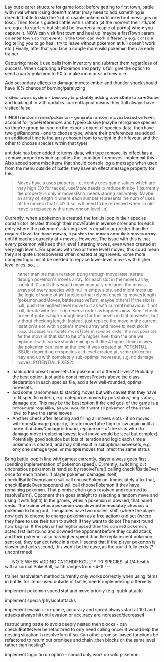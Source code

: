 Lay out clearer structure for game loop: before getting to first town, battle with rival where losing doesn't matter (may need to add something in doendofbattle to skip the 'out of usable pokemon/blacked out messages on loss). Then force a guided battle with a rattata (at the moment their atk/def are equal to starters but should be lowered a couple of points) where you capture it. NOW can visit first town and heal up (maybe a firstTown param on enter town so that events in the town can work differently e.g. console log telling you to go heal, try to leave without pokemon at full doesn't work etc.)
Finally, after that you face a couple more wild pokemon then an early trainer

Capturing: make it use balls from inventory and subtract them regardless of success. When capturing a Pokemon and party is full, give the option to send a party pokemon to PC to make room or send new one.

Add secondary effects to damage moves: ember and thunder shock should have 10% chance of burning/paralyzing

visited towns system - best way is probably adding townsData to saveGame and loading it in with updates. current layout means they'll all always have visited: false

FINISH randomTrainer/pokemon - generate random moves based on level, account for typePreferences and typeExclusive (maybe reorganise species so they're group by type on the exports object of species-data, then have two getRandoms - one to choose type, where their preferences are added an additional time to the array chosen from to weight in their favour, and the other to choose species within that type)

antidote has been added to items-data, with type remove. its effect has a .remove property which specifies the condition it removes. implement this. Also added some misc items that should console log a message when used from the menu outside of battle, they have an effect.message property for this.

> Moves have a uses property - currently uses game values which are very high (30 for tackle). useMove needs to reduce this by 1 (currently the property is only in movesData, needs storing separately. Maybe an array of length 4 where each number represents the num of uses of the move in that slot? if so, will need to be refreshed when an old move is replaced with a new one on level up)

Currently, when a pokemon is created, the for...in loop in their species constructor iterates through their moveTable in reverse order and for each entry where the pokemon's starting level is equal to or greater than the required level for those moves, it pushes the moves onto their moves array until it reaches capacity at 4 moves.
However,
The issue with this is that every pokemon will keep their level 1 starting moves, even when created at very high levels. For species with two or three level1 moves, this could mean they are quite underpowered when created at high levels. Some more complex logic might be needed to replace lower level moves with higher level ones. so....

> rather than the main iteration being through moveTable, iterate through pokemon's moves array. for each slot in the moves array, check if it's null (this would mean manually declaring the moves arrays of every species with null in empty slots, and might mess up the logic of some other functions that rely on checking moves.length [pokemon.addMoves, battle.resolveTurn, maybe others]
> If the slot is null, push the highest level move to it as with current behaviour. If not null, iterate with for...in in reverse order as happens now. Same check to see if poke is high enough level for the moves in that movesArr, but without checking length. Instead, just replace the move in the current iteration's slot within poke's moves array and move to next slot in loop. Because we iterate moveTable in reverse order, it's not possible for the move in that slot to be of a higher level than the one we replace it with, so we should end up with the 4 highest level moves the pokemon can learn at the level it was created at.
> POTENTIAL ISSUE: depending on species and level created at, some pokemon may end up with completely sub-optimal movesets, e.g. no damage moves.
> POTENTIAL FIXES?:

- hardcoded preset movesets for pokemon of different levels? Probably the best option, just add a const movesPresets above the class declaration in each species file, add a few well-rounded, optimal movesets.
- add some randomness to starting moves but with caveat that they have to fit specific criteria, e.g. categorise moves by pos status, neg status, damage etc. This may be the best option if the end goal of the game is a procedural roguelike, as you wouldn't want all pokemon of the same level to have the same moves
- Another check after iterating and filling all moves slots - if no moves with doesDamage property, iterate moveTable high to low again until a move that doesDamage is found, replace one of the slots with that damage move (replacing lowest level move would be ideal but complex). Potentially good solution but lots of iteration and logic each time a pokemon is created, and may still result in suboptimal movesets, e.g. only one damage type, or multiple moves that inflict the same status

Bring battle loop in line with games: currently, player always goes first (pending implementation of pokemon speed). Currently, switching out unconscious pokemon is handled by resolveTurn() calling checkIfBattleOver once for each trainer. If player pokemon damages itself, checkIfBattleOver(player) will call choosePokemon. Immediately after that, checkIfBattleOver(opponent) will call choosePokemon if they have remaining pokemon. That promise chain gets resolved and returned to resolveTurn(). Opponent then goes straight to selecting a random move and using it with fight()
In the games, when a pokemon is downed, that round ends.
The trainer whose pokemon was downed immediately chooses a pokemon to bring out. The games have two modes, shift (where the player now gets to choose to change pokemon as a free action) and set (where they have to use their turn to switch if they want to do so)
The next round now begins. If the player had higher speed than the downed pokemon, acted first last round and downed the opponent before they could attack, and their pokemon also has higher speed than the replacement pokemon sent out, they can act twice in a row.
It seems that if the player pokemon is slower and acts second, this won't be the case, as the round fully ends (? unconfirmed)

--- NOTE WHEN ADDING CATCHDIFFICULTY TO SPECIES: at 1/4 health with a normal Poke Ball, catch ranges from ~4-11 ---

trainer resolveItem method currently only works correctly when using items in battle. for items used outside of battle, needs implementing differnetly

implement pokemon speed stat and move priority (e.g. quick attack)

implement special/physical attacks

implement evasion - in-game, accuracy and speed always start at 100 and attacks always hit until evasion or accuracy are increased/decreased

restructuring battle to avoid deeply nested then blocks - can checkIfBattleOver be refactored to only need calling once? It would help the nesting situation in resolveTurn if so. Can other promise-based functions be refactored to return out promises and chain .then blocks on the same level rather than nesting?

implement logic to run option - should only work on wild pokemon.
